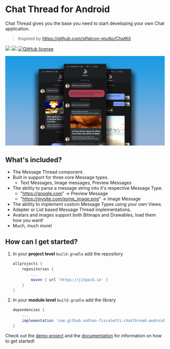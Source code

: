# Chat Thread for Android

Chat Thread gives you the base you need to start developing your own Chat application.

> Inspired by https://github.com/stfalcon-studio/ChatKit

[![](https://jitpack.io/v/nathan-fiscaletti/chatthread-android.svg)](https://jitpack.io/#nathan-fiscaletti/chatthread-android)
[![](https://jitpack.io/v/nathan-fiscaletti/chatthread-android/month.svg)](https://jitpack.io/#nathan-fiscaletti/chatthread-android)
[![GitHub license](https://img.shields.io/github/license/nathan-fiscaletti/chatthread-android.svg?color=blue)](https://github.com/nathan-fiscaletti/chatthread-android/blob/master/LICENSE)

<p align="center">
    <img src="screenshots/Preview.png">
</p>

## What's included?

* The Message Thread component.
* Built in support for three core Message types.
    - Text Messages, Image messages, Preview Messages
* The ability to parse a message string into it's respective Message Type.
    - "https://google.com" -> Preview Message
    - "https://mysite.com/some_image.png" -> Image Message
* The ability to implement custom Message Types using your own Views.
* Adapter or List based Message Thread implementations.
* Avatars and images support both Bitmaps and Drawables, load them how you want!
* Much, much more!

## How can I get started?

1. In your **project level** `build.gradle` add the repository

    ```gradle
    allprojects {
        repositories {
            ...
            maven { url 'https://jitpack.io' }
        }
    }
    ```
    
2. In your **module level** `build.gradle` add the library

    ```gradle
    dependencies {
        ...
        implementation 'com.github.nathan-fiscaletti:chatthread-android:v0.1.1'
    }
    ```

Check out the [demo project](./demo) and the [documentation](./docs) for information on how to get started!

